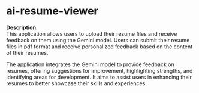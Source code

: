 # ai-resume-viewer

**Description**:  
This application allows users to upload their resume files and receive feedback on them using the Gemini model. Users can submit their resume files in pdf format and receive personalized feedback based on the content of their resumes.

The application integrates the Gemini model to provide feedback on resumes, offering suggestions for improvement, highlighting strengths, and identifying areas for development. It aims to assist users in enhancing their resumes to better showcase their skills and experiences.

